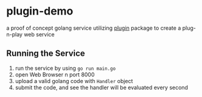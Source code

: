 # plugin-demo

a proof of concept golang service utilizing [plugin](https://pkg.go.dev/plugin) package to create a plug-n-play web service


## Running the Service

1. run the service by using `go run main.go`
1. open Web Browser n port 8000
1. upload a valid golang code with `Handler` object
1. submit the code, and see the handler will be evaluated every second
